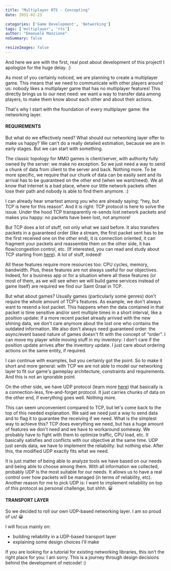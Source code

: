 ```yaml
---
title: "Multiplayer RTS - Concepting"
date: 2031-02-23

categories: ['Game Development', 'Networking']
tags: ['multiplayer', 'rts']
author: "Emanuele Manzione"
noSummary: false

resizeImages: false
---
```

And here we are with the first, real post about development of this project! I apologize for the huge delay. :)

As most of you certainly noticed, we are planning to create a multiplayer game. This means that we need to communicate with other players around us: nobody likes a multiplayer game that has no multiplayer features!
This directly brings us to our next need: we want a way to transfer data among players, to make them know about each other and about their actions.

That's why I start with the foundation of every multiplayer game: the networking layer.

#### REQUIREMENTS

But what do we effectively need? What should our networking layer offer to make us happy?
We can't do a really detailed estimation, because we are in early stages. But we can start with something.

The classic topology for MMO games is client/server, with authority fully owned by the server: we make no exception. So we just need a way to send a chunk of data from client to the server and back. Nothing more.
To be more specific, we require that our chunk of data can be easily sent and its arrival has to be guaranteed on the other end (when we want/need). We all know that internet is a bad place, where our little network packets often lose their path and nobody is able to find them anymore. :)

I can already hear smartest among you who are already saying: “hey, but TCP is here for this reason”.
And it is right: TCP protocol is here to solve the issue. Under the hood TCP transparently re-sends lost network packets and makes you happy: no packets have been lost, not anymore!

But TCP does a lot of stuff, not only what we said before. It also transfers packets in a guaranteed order (like a stream, the first packet sent has to be the first received one on the other end), it is connection oriented, it can fragment your packets and reassemble them on the other side, it has flow/congestion control, etc. (If interested, you can read and study about TCP starting from [here](https://en.wikipedia.org/wiki/Transmission_Control_Protocol)).
A lot of stuff, indeed!

All these features require more resources too: CPU cycles, memory, bandwidth. Plus, these features are not always useful for our objectives.
Indeed, for a business app or for a situation where all these features (or most of them, as we will see when we will build game services instead of game itself) are required we find our Saint Graal in TCP.

But what about games?
Usually games (particularly some genres) don't require the whole amount of TCP's features.
As example, we don't always want to resend a lost packet. This happens when the data contained in that packet is time sensitive and/or sent multiple times in a short interval, like a position update: if a more recent packet already arrived with the new shining data, we don't care anymore about the lost one who contains the outdated information.
We also don't always need guaranteed order: the async/event based nature of games doesn't fit with the concept of “order”. I can move my player while moving stuff in my inventory: I don't care if the position update arrives after the inventory update. I just care about ordering actions on the same entity, if required.

I can continue with examples, but you certainly got the point. So to make it short and more general: with TCP we are not able to model our networking layer to fit our game's gameplay architecture, constraints and requirements. And this is not an ignorable point.

On the other side, we have UDP protocol (learn more [here](https://en.wikipedia.org/wiki/User_Datagram_Protocol)) that basically is a connection-less, fire-and-forget protocol. It just carries chunks of data on the other end, if everything goes well. Nothing more.

This can seem unconvenient compared to TCP, but let's come back to the top of this needed explanation. We said we need just a way to send data and to flag it to guarantee the receiving if we need.
What is the simplest way to achieve this?
TCP does everything we need, but has a huge amount of features we don't need and we have to workaround someway. We probably have to fight with them to optimize traffic, CPU load, etc. It basically satisfies and conflicts with our objective at the same time.
UDP just sends data, we have to implement the reliability: but nothing else. After this, the modified UDP exactly fits what we need.

It is just matter of being able to analyze tools we have based on our needs and being able to choose among them. With all information we collected, probably UDP is the most suitable for our needs. It allows us to have a real control over how packets will be managed (in terms of reliability, etc).
Another reason for me to pick UDP is: I want to implement reliability on top of this protocol as personal challenge, but shhh. 😀

#### TRANSPORT LAYER

So we decided to roll our own UDP-based networking layer. I am so proud of us! 😀

I will focus mainly on:

* building reliability in a UDP-based transport layer
* explaining some design choices I'll make

If you are looking for a tutorial for existing networking libraries, this isn’t the right place for you: I am sorry. This is a journey through design decisions behind the development of netcode! :)